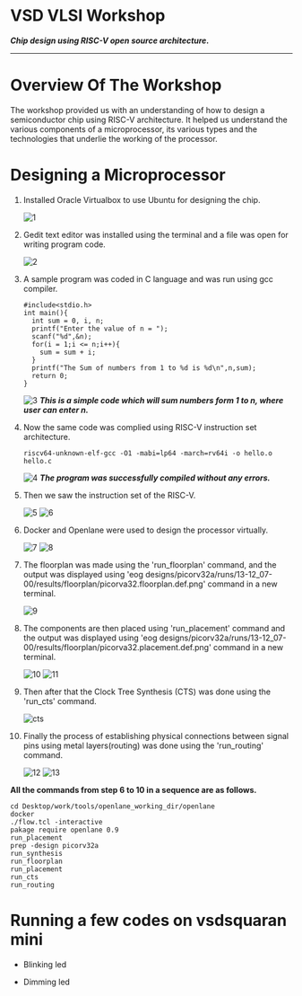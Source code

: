 #  VSD VLSI Workshop
***Chip design using RISC-V open source architecture.***
***

# Overview Of The Workshop
The workshop provided us with an understanding of how to design a semiconductor chip using RISC-V architecture. It helped us understand the various components of a microprocessor, its various types and the technologies that underlie the working of the processor.   

# Designing a Microprocessor
1. Installed Oracle Virtualbox to use Ubuntu for designing the chip.
   
   ![1](https://github.com/user-attachments/assets/5235a0c4-39ef-4bf2-a0ce-12cb5144e577)
2. Gedit text editor was installed using the terminal and a file was open for writing program code. 

   ![2](https://github.com/user-attachments/assets/dce325e3-cabf-4f83-ba31-61ab72b47087)
3. A sample program was coded in C language and was run using gcc compiler.
   ```
   #include<stdio.h>
   int main(){
     int sum = 0, i, n;
     printf("Enter the value of n = ");
     scanf("%d",&n);
     for(i = 1;i <= n;i++){
       sum = sum + i;
     }
     printf("The Sum of numbers from 1 to %d is %d\n",n,sum);
     return 0;
   }
   ```
    ![3](https://github.com/user-attachments/assets/39002dcf-968a-474c-9622-41afbab572f9)
    ***This is a simple code which will sum numbers form 1 to n, where user can enter n.***

4. Now the same code was complied using RISC-V instruction set architecture.

   ```riscv64-unknown-elf-gcc -O1 -mabi=lp64 -march=rv64i -o hello.o hello.c ```

   ![4](https://github.com/user-attachments/assets/3052af5e-008b-4a89-acd7-f8da271a13c2)
   ***The program was successfully compiled without any errors.***
5. Then we saw the instruction set of the RISC-V.

   ![5](https://github.com/user-attachments/assets/40e9d302-95b0-4830-8c3a-139fba3b6fba)
   ![6](https://github.com/user-attachments/assets/f7317058-589c-4757-bcb9-924694eb3275)

6. Docker and Openlane were used to design the processor virtually.

   ![7](https://github.com/user-attachments/assets/bd1055d9-b720-4603-9eb1-f0ab6eec1887)
   ![8](https://github.com/user-attachments/assets/41109d4f-59e8-4a81-999c-06466fe287a9)
   
7. The floorplan was made using the 'run_floorplan' command, and the output was displayed using 'eog designs/picorv32a/runs/13-12_07-00/results/floorplan/picorva32.floorplan.def.png' command in a new terminal.

   ![9](https://github.com/user-attachments/assets/1f9b88ca-5aea-4f9f-931f-bbd1fbfcf9b6)

8. The components are then placed using 'run_placement' command and the output was displayed using 'eog designs/picorv32a/runs/13-12_07-00/results/floorplan/picorva32.placement.def.png' command in a new terminal.

   ![10](https://github.com/user-attachments/assets/6d00f6d2-24d4-4328-a791-7ed6d410f450)
   ![11](https://github.com/user-attachments/assets/1f046d4b-659b-451c-9888-fccd95d32686)

9. Then after that the Clock Tree Synthesis (CTS) was done using the 'run_cts' command.

    ![cts](https://github.com/user-attachments/assets/9f74e9f7-dc57-4b66-91db-515c79bc99ee)

10. Finally the process of establishing physical connections between signal pins using metal layers(routing) was done using the 'run_routing' command.

    
    ![12](https://github.com/user-attachments/assets/44c9e3e9-7aa7-4a76-ae05-5ab77ed9d811)
    ![13](https://github.com/user-attachments/assets/f246610e-bdb3-4c45-bc65-9ed414629993)

**All the commands from step 6 to 10 in a sequence are as follows.**
```
cd Desktop/work/tools/openlane_working_dir/openlane
docker
./flow.tcl -interactive
pakage require openlane 0.9
run_placement
prep -design picorv32a
run_synthesis
run_floorplan
run_placement
run_cts
run_routing
```     
# Running a few codes on vsdsquaran mini
* Blinking led
  
* Dimming led


